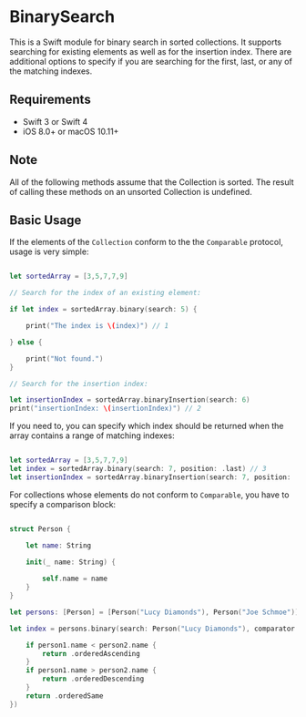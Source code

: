 # BinarySearch

This is a Swift module for binary search in sorted collections. It supports searching for existing elements as well as for the insertion index. There are additional options to specify if you are searching for the first, last, or any of the matching indexes.

## Requirements

 * Swift 3 or Swift 4
 * iOS 8.0+ or macOS 10.11+

## Note

All of the following methods assume that the Collection is sorted. The result of calling these methods on an unsorted Collection is undefined.

## Basic Usage

If the elements of the `Collection` conform to the the `Comparable` protocol, usage is very simple:

```Swift

let sortedArray = [3,5,7,7,9]

// Search for the index of an existing element:

if let index = sortedArray.binary(search: 5) {

	print("The index is \(index)") // 1

} else {

	print("Not found.")
}

// Search for the insertion index:

let insertionIndex = sortedArray.binaryInsertion(search: 6)
print("insertionIndex: \(insertionIndex)") // 2

```
If you need to, you can specify which index should be returned when the array contains a range of matching indexes:

```Swift

let sortedArray = [3,5,7,7,9]
let index = sortedArray.binary(search: 7, position: .last) // 3
let insertionIndex = sortedArray.binaryInsertion(search: 7, position: .last) // 4

```

For collections whose elements do not conform to `Comparable`, you have to specify a comparison block:

```Swift

struct Person {

	let name: String
	
	init(_ name: String) {

		self.name = name
	}
}

let persons: [Person] = [Person("Lucy Diamonds"), Person("Joe Schmoe")]

let index = persons.binary(search: Person("Lucy Diamonds"), comparator: { (person1, person2) -> ComparisonResult in

	if person1.name < person2.name {
		return .orderedAscending
	}
	if person1.name > person2.name {
		return .orderedDescending
	}
	return .orderedSame
})
```
